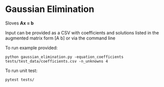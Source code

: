  # Gaussian Elimination

Sloves **Ax = b**

Input can be provided as a CSV with coefficients and solutions listed in the augmented matrix form [A b] or via the command line


To run example provided:

    python gaussian_elimination.py -equation_coefficients tests/test_data/coefficients.csv -n_unknowns 4


To run unit test:

    pytest tests/